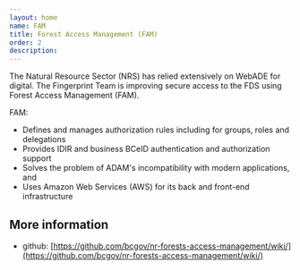 ```yaml
---
layout: home
name: FAM
title: Forest Access Management (FAM)
order: 2
description: 
---
```


The Natural Resource Sector (NRS) has relied extensively on WebADE for digital. The Fingerprint Team is improving secure access to the FDS using Forest Access Management (FAM). 

FAM: 
- Defines and manages authorization rules including for groups, roles and delegations 
- Provides IDIR and business BCeID authentication and authorization support 
- Solves the problem of ADAM's incompatibility with modern applications, and 
- Uses Amazon Web Services (AWS) for its back and front-end infrastructure 

## More information
+ github: [https://github.com/bcgov/nr-forests-access-management/wiki/](https://github.com/bcgov/nr-forests-access-management/wiki/)
